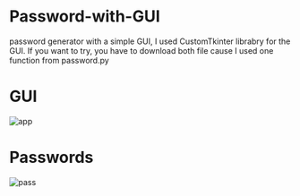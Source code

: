 # Password-with-GUI
 password generator with a simple GUI, I used CustomTkinter librabry for the GUI.
If you want to try, you have to download both file cause I used one function from password.py
# GUI
![app](https://github.com/Chry593/Password-with-GUI/assets/146890432/5d0f4b6a-700d-4dea-b694-2799a97cbcc1)

# Passwords

![pass](https://github.com/Chry593/Password-with-GUI/assets/146890432/3bcd2bc3-c1bd-47c0-97f1-801884ac777c)

